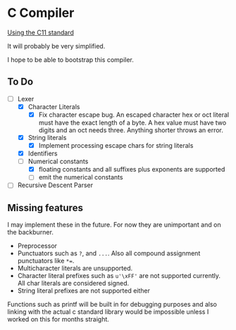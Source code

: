 # C Compiler

[Using the C11 standard](https://www.open-std.org/jtc1/sc22/WG14/www/docs/n1256.pdf)

It will probably be very simplified.

I hope to be able to bootstrap this compiler.

## To Do

- [ ] Lexer
    - [x] Character Literals
        - [x] Fix character escape bug. An escaped character hex or oct literal must have the exact length of a byte. A hex value must have two digits and an oct needs three. Anything shorter throws an error.
    - [x] String literals
        - [x] Implement processing escape chars for string literals
    - [x] Identifiers
    - [ ] Numerical constants
        - [x] floating constants and all suffixes plus exponents are supported
        - [ ] emit the numerical constants
- [ ] Recursive Descent Parser

## Missing features

I may implement these in the future. For now they are unimportant and on the backburner.

- Preprocessor
- Punctuators such as `?`, and `...`. Also all compound assignment punctuators like `*=`.
- Multicharacter literals are unsupported.
- Character literal prefixes such as `u'\xFF'` are not supported currently. All char literals are considered signed.
- String literal prefixes are not supported either

Functions such as printf will be built in for debugging purposes and also linking with the actual c standard library would be impossible unless I worked on this for months straight.
